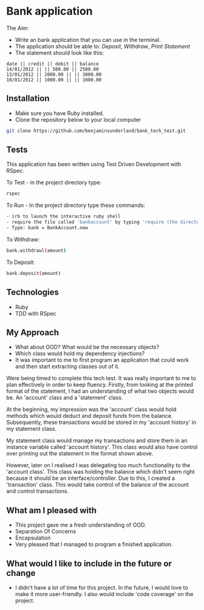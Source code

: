 # Bank application

The Aim:

- Write an bank application that you can use in the terminal.
- The application should be able to: *Deposit*, *Withdraw*, *Print Statement*
- The statement should look like this:

```
date || credit || debit || balance
14/01/2012 || || 500.00 || 2500.00
13/01/2012 || 2000.00 || || 3000.00
10/01/2012 || 1000.00 || || 1000.00
```

## Installation

* Make sure you have Ruby installed.
* Clone the repository below to your local computer

```sh
git clone https://github.com/benjaminsunderland/bank_tech_test.git
```

## Tests

This application has been written using Test Driven Development with RSpec.

To Test - in the project directory type:

```sh
rspec
```

To Run - In the project directory type these commands:

```sh
- irb to launch the interactive ruby shell
- require the file called 'bankaccount' by typing 'require (the directory)'
- Type: bank = BankAccount.new
```

To Withdraw:

```sh
bank.withdrawl(amount)
```

To Deposit:

```sh
bank.deposit(amount)
```

## Technologies

* Ruby
* TDD with RSpec

## My Approach

- What about OOD? What would be the necessary objects?
- Which class would hold my dependency injections?
- It was important to me to first program an application that could work and then start extracting classes out of it.

Were being timed to complete this tech test. It was really important to me to plan effectively in order to keep fluency. Firstly, from looking at the printed format of the statement, I had an understanding of what two objects would be. An 'account' class and a 'statement' class.

At the beginning, my impression was the 'account' class would hold methods which would deduct and deposit funds from the balance. Subsequently, these transactions would be stored in my 'account history' in my statement class.

My statement class would manage my transactions and store them in an instance variable called 'account history'. This class would also have control over printing out the statement in the format shown above.

However, later on I realised I was delegating too much functionality to the 'account class'. This class was holding the balance which didn't seem right because it should be an interface/controller. Due to this, I created a 'transaction' class. This would take control of the balance of the account and control transactions.


## What am I pleased with

- This project gave me a fresh understanding of OOD.
- Separation Of Concerns
- Encapsulation
- Very pleased that I managed to program a finished application.

## What would I like to include in the future or change

- I didn't have a lot of time for this project. In the future, I would love to make it more user-friendly. I also would include 'code coverage' on the project.
